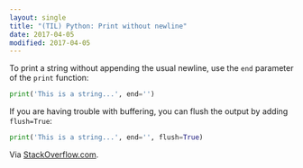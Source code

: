 ```yaml
---
layout: single
title: "(TIL) Python: Print without newline"
date: 2017-04-05
modified: 2017-04-05
---
```


To print a string without appending the usual newline, use the `end` parameter of the
`print` function:

```python
print('This is a string...', end='')
```

If you are having trouble with buffering, you can flush the output by adding `flush=True`:

```python
print('This is a string...', end='', flush=True)
```

Via [StackOverflow.com](https://stackoverflow.com/a/493399/1257318).
